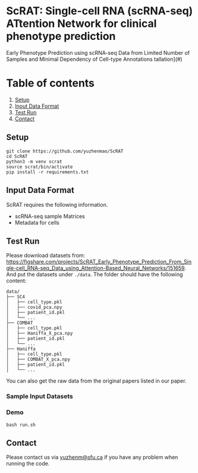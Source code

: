 ScRAT: Single-cell RNA (scRNA-seq) ATtention Network for clinical phenotype prediction
==========
Early Phenotype Prediction using scRNA-seq Data from Limited Number of Samples and Minimal Dependency of Cell-type Annotations
tallation](#)
# Table of contents
1. [Setup](#setup)
2. [Inout Data Format](#input-data-format)
3. [Test Run](#test-run)
4. [Contact](#contact)

## Setup

```
git clone https://github.com/yuzhenmao/ScRAT
cd ScRAT
python3 -m venv scrat
source scrat/bin/activate
pip install -r requirements.txt
```

## Input Data Format
ScRAT requires the following information.
* scRNA-seq sample Matrices
* Metadata for cells

## Test Run
Please download datasets from: https://figshare.com/projects/ScRAT_Early_Phenotype_Prediction_From_Single-cell_RNA-seq_Data_using_Attention-Based_Neural_Networks/151659. And put the datasets under `./data`. The folder should have the following content:
```
data/
├── SC4
│   ├── cell_type.pkl
│   ├── covid_pca.npy
│   ├── patient_id.pkl
│   └── ...
├── COMBAT
│   ├── cell_type.pkl
│   ├── Haniffa_X_pca.npy
│   ├── patient_id.pkl
│   └── ...
├── Haniffa
│   ├── cell_type.pkl
│   ├── COMBAT_X_pca.npy
│   ├── patient_id.pkl
│   └── ...

```


You can also get the raw data from the original papers listed in our paper.


### Sample Input Datasets

### Demo
```
bash run.sh
```

## Contact
Please contact us via yuzhenm@sfu.ca if you have any problem when running the code.

